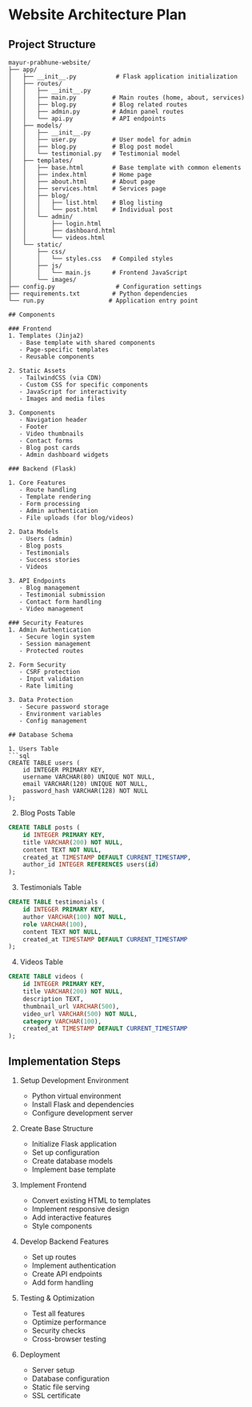 # Website Architecture Plan

## Project Structure
```
mayur-prabhune-website/
├── app/
│   ├── __init__.py           # Flask application initialization
│   ├── routes/
│   │   ├── __init__.py
│   │   ├── main.py          # Main routes (home, about, services)
│   │   ├── blog.py          # Blog related routes
│   │   ├── admin.py         # Admin panel routes
│   │   └── api.py           # API endpoints
│   ├── models/
│   │   ├── __init__.py
│   │   ├── user.py          # User model for admin
│   │   ├── blog.py          # Blog post model
│   │   └── testimonial.py   # Testimonial model
│   ├── templates/
│   │   ├── base.html        # Base template with common elements
│   │   ├── index.html       # Home page
│   │   ├── about.html       # About page
│   │   ├── services.html    # Services page
│   │   ├── blog/
│   │   │   ├── list.html    # Blog listing
│   │   │   └── post.html    # Individual post
│   │   └── admin/
│   │       ├── login.html
│   │       ├── dashboard.html
│   │       └── videos.html
│   └── static/
│       ├── css/
│       │   └── styles.css   # Compiled styles
│       ├── js/
│       │   └── main.js      # Frontend JavaScript
│       └── images/
├── config.py                 # Configuration settings
├── requirements.txt         # Python dependencies
└── run.py                  # Application entry point

## Components

### Frontend
1. Templates (Jinja2)
   - Base template with shared components
   - Page-specific templates
   - Reusable components

2. Static Assets
   - TailwindCSS (via CDN)
   - Custom CSS for specific components
   - JavaScript for interactivity
   - Images and media files

3. Components
   - Navigation header
   - Footer
   - Video thumbnails
   - Contact forms
   - Blog post cards
   - Admin dashboard widgets

### Backend (Flask)

1. Core Features
   - Route handling
   - Template rendering
   - Form processing
   - Admin authentication
   - File uploads (for blog/videos)

2. Data Models
   - Users (admin)
   - Blog posts
   - Testimonials
   - Success stories
   - Videos

3. API Endpoints
   - Blog management
   - Testimonial submission
   - Contact form handling
   - Video management

### Security Features
1. Admin Authentication
   - Secure login system
   - Session management
   - Protected routes

2. Form Security
   - CSRF protection
   - Input validation
   - Rate limiting

3. Data Protection
   - Secure password storage
   - Environment variables
   - Config management

## Database Schema

1. Users Table
```sql
CREATE TABLE users (
    id INTEGER PRIMARY KEY,
    username VARCHAR(80) UNIQUE NOT NULL,
    email VARCHAR(120) UNIQUE NOT NULL,
    password_hash VARCHAR(128) NOT NULL
);
```

2. Blog Posts Table
```sql
CREATE TABLE posts (
    id INTEGER PRIMARY KEY,
    title VARCHAR(200) NOT NULL,
    content TEXT NOT NULL,
    created_at TIMESTAMP DEFAULT CURRENT_TIMESTAMP,
    author_id INTEGER REFERENCES users(id)
);
```

3. Testimonials Table
```sql
CREATE TABLE testimonials (
    id INTEGER PRIMARY KEY,
    author VARCHAR(100) NOT NULL,
    role VARCHAR(100),
    content TEXT NOT NULL,
    created_at TIMESTAMP DEFAULT CURRENT_TIMESTAMP
);
```

4. Videos Table
```sql
CREATE TABLE videos (
    id INTEGER PRIMARY KEY,
    title VARCHAR(200) NOT NULL,
    description TEXT,
    thumbnail_url VARCHAR(500),
    video_url VARCHAR(500) NOT NULL,
    category VARCHAR(100),
    created_at TIMESTAMP DEFAULT CURRENT_TIMESTAMP
);
```

## Implementation Steps

1. Setup Development Environment
   - Python virtual environment
   - Install Flask and dependencies
   - Configure development server

2. Create Base Structure
   - Initialize Flask application
   - Set up configuration
   - Create database models
   - Implement base template

3. Implement Frontend
   - Convert existing HTML to templates
   - Implement responsive design
   - Add interactive features
   - Style components

4. Develop Backend Features
   - Set up routes
   - Implement authentication
   - Create API endpoints
   - Add form handling

5. Testing & Optimization
   - Test all features
   - Optimize performance
   - Security checks
   - Cross-browser testing

6. Deployment
   - Server setup
   - Database configuration
   - Static file serving
   - SSL certificate